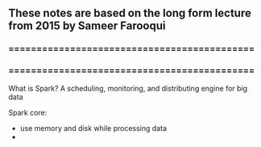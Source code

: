 

## These notes are based on the long form lecture from 2015 by Sameer Farooqui
### ============================================


### ============================================
What is Spark?
A scheduling, monitoring, and distributing engine for big data


Spark core: 
- use memory and disk while processing data
- 


